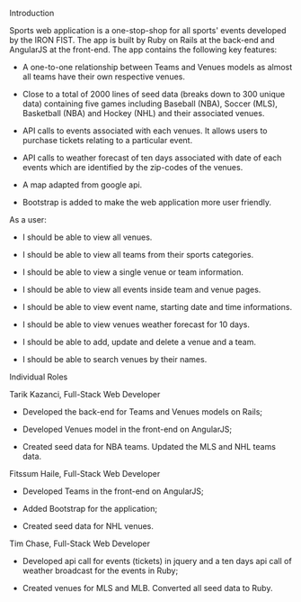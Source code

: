 Introduction

Sports web application is a one-stop-shop for all sports' events developed by the IRON FIST. The app is built by Ruby on Rails at the back-end and AngularJS at the front-end. The app contains the following key features:

- A one-to-one relationship between Teams and Venues models as almost all teams have their own respective venues.

- Close to a total of 2000 lines of seed data (breaks down to 300 unique data) containing five games including Baseball (NBA), Soccer (MLS), Basketball (NBA) and Hockey (NHL) and their associated venues.

- API calls to events associated with each venues. It allows users to purchase tickets relating to a particular event.

- API calls to weather forecast of ten days associated with date of each events which are identified by the zip-codes of the venues.

- A map adapted from google api.

- Bootstrap is added to make the web application more user friendly.

As a user:

- I should be able to view all venues.

- I should be able to view all teams from their sports categories.

- I should be able to view a single venue or team information.

- I should be able to view all events inside team and venue pages.

- I should be able to view event name, starting date and time informations.

- I should be able to view venues weather forecast for 10 days.

- I should be able to add, update and delete a venue and a team.

- I should be able to search venues by their names.

Individual Roles

Tarik Kazanci, Full-Stack Web Developer

- Developed the back-end for Teams and Venues models on Rails;

- Developed Venues model in the front-end on AngularJS;

- Created seed data for NBA teams. Updated the MLS and NHL teams data.

Fitssum Haile, Full-Stack Web Developer

- Developed Teams in the front-end on AngularJS;

- Added Bootstrap for the application;

- Created seed data for NHL venues.

Tim Chase, Full-Stack Web Developer

- Developed api call for events (tickets) in jquery and a ten days api call of weather broadcast for the events in Ruby;

- Created venues for MLS and MLB. Converted all seed data to Ruby.
